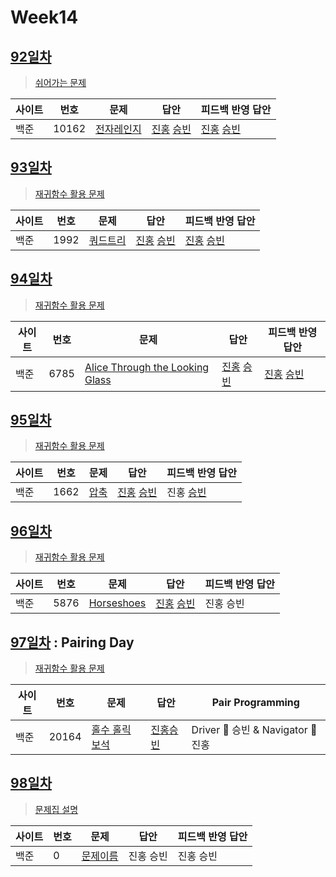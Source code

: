 # Week14

## [92일차](Day92)

> [쉬어가는 문제](https://www.acmicpc.net/group/workbook/view/9797/32211)

| 사이트 | 번호 | 문제                 | 답안                | 피드백 반영 답안    |
| ------ | ---- | -------------------- | ------------------- | ------------------- |
| 백준   | 10162 | [전자레인지](https://www.acmicpc.net/problem/10162) | [진홍](Day92/bj10162_kjh.java) [승빈](Day92/bj10162_wsb.java) | [진홍](Day92/bj10162_kjh.java) [승빈](Day92/bj10162_wsb_fb.java) |

## [93일차](Day93)

> [재귀함수 활용 문제](https://www.acmicpc.net/group/workbook/view/9797/32222)

| 사이트 | 번호 | 문제                 | 답안                | 피드백 반영 답안    |
| ------ | ---- | -------------------- | ------------------- | ------------------- |
| 백준   | 1992    | [쿼드트리](https://www.acmicpc.net/problem/1992) | [진홍](Day93/bj1992_kjh.java) [승빈](Day93/bj1992_wsb.java) | [진홍](Day93/bj1992_kjh.java) [승빈](Day93/bj1992_wsb.java) |

## [94일차](Day94)

> [재귀함수 활용 문제](https://www.acmicpc.net/group/workbook/view/9797/32330)

| 사이트 | 번호 | 문제                 | 답안                | 피드백 반영 답안    |
| ------ | ---- | -------------------- | ------------------- | ------------------- |
| 백준   | 6785 | [Alice Through the Looking Glass](https://www.acmicpc.net/problem/6785) | [진홍](Day94/bj6785_kjh.java) [승빈](Day94/bj6785_wsb.java) | [진홍](Day94/bj6785_kjh_fb.java) [승빈](Day94/bj6785_wsb_fb.java) |

## [95일차](Day95)

> [재귀함수 활용 문제](https://www.acmicpc.net/group/workbook/view/9797/32335)

| 사이트 | 번호 | 문제                 | 답안                | 피드백 반영 답안    |
| ------ | ---- | -------------------- | ------------------- | ------------------- |
| 백준   | 1662    | [압축](https://www.acmicpc.net/problem/1662) | [진홍](Day95/bj1662_kjh.java) [승빈](Day95/bj1662_wsb.java) | 진홍 [승빈](Day95/bj1662_wsb.java) |

## [96일차](Day96)

> [재귀함수 활용 문제](https://www.acmicpc.net/group/workbook/view/9797/32399)

| 사이트 | 번호 | 문제                 | 답안                | 피드백 반영 답안    |
| ------ | ---- | -------------------- | ------------------- | ------------------- |
| 백준   | 5876 | [Horseshoes](https://www.acmicpc.net/problem/5876) | [진홍](Day96/bj5876_kjh.java) [승빈](Day96/bj5876_wsb.java) | 진홍 승빈 |

## [97일차](Day97) : Pairing Day

> [재귀함수 활용 문제](https://www.acmicpc.net/group/workbook/view/9797/32420)

| 사이트 | 번호 | 문제                 | 답안                | Pair Programming    |
| ------ | ---- | -------------------- | ------------------- | ------------------- |
| 백준   | 20164    | [홀수 홀릭 보석](https://www.acmicpc.net/problem/20164) | [진홍승빈](Day97/bj20164_kjhwsb.java) | Driver 🚗 승빈 & Navigator 🧭 진홍 |

## [98일차](Day98)

> [문제집 설명](문제집링크)

| 사이트 | 번호 | 문제                 | 답안                | 피드백 반영 답안    |
| ------ | ---- | -------------------- | ------------------- | ------------------- |
| 백준   | 0    | [문제이름](문제링크) | 진홍 승빈 | 진홍 승빈 |
